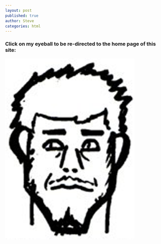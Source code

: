 ```yaml
---
layout: post
published: true
author: Steve
categories: html 
---
```

### Click on my eyeball to be re-directed to the home page of this site: 

<img usemap="#image-map" src="/img/SS_Face_Logo.png">

<map name="image-map">
    <area target="_blank" alt="Left Eye" title="Left Eye" href="sschoepfer.github.io" coords="464,283" shape="poly">
</map>
